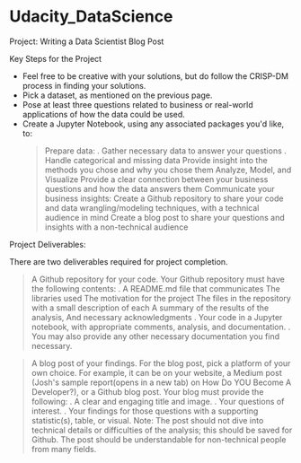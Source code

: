 # Udacity_DataScience
Project: Writing a Data Scientist Blog Post

Key Steps for the Project
- Feel free to be creative with your solutions, but do follow the CRISP-DM process in finding your solutions.
- Pick a dataset, as mentioned on the previous page.
- Pose at least three questions related to business or real-world applications of how the data could be used.
- Create a Jupyter Notebook, using any associated packages you'd like, to:
  > Prepare data:
       . Gather necessary data to answer your questions
       . Handle categorical and missing data
  > Provide insight into the methods you chose and why you chose them
  > Analyze, Model, and Visualize
  > Provide a clear connection between your business questions and how the data answers them
Communicate your business insights:
  > Create a Github repository to share your code and data wrangling/modeling techniques, with a technical audience in mind
  > Create a blog post to share your questions and insights with a non-technical audience

Project Deliverables:

There are two deliverables required for project completion.
  > A Github repository for your code.
    Your Github repository must have the following contents:
    .  A README.md file that communicates
          The libraries used
          The motivation for the project
          The files in the repository with a small description of each
          A summary of the results of the analysis,
          And necessary acknowledgments
    .  Your code in a Jupyter notebook, with appropriate comments, analysis, and documentation.
    .  You may also provide any other necessary documentation you find necessary.

  > A blog post of your findings.
    For the blog post, pick a platform of your own choice. For example, it can be on your website, a Medium post (Josh's sample report(opens in a new tab) on How Do YOU Become A Developer?), or a Github blog post.
    Your blog must provide the following:
    .  A clear and engaging title and image.
    .  Your questions of interest.
    .  Your findings for those questions with a supporting statistic(s), table, or visual.
    Note: The post should not dive into technical details or difficulties of the analysis; this should be saved for Github. The post should be understandable for non-technical people from many fields.

